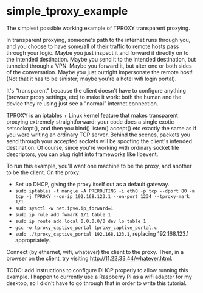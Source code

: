 # simple_tproxy_example

The simplest possible working example of TPROXY transparent proxying.

In transparent proxying, someone's path to the internet runs through you, and
you choose to have some/all of their traffic to remote hosts pass through your
logic. Maybe you just inspect it and forward it directly on to the intended
destination. Maybe you send it to the intended destination, but tunneled through
a VPN. Maybe you forward it, but alter one or both sides of the conversation.
Maybe you just outright impersonate the remote host! (Not that it has to be
sinister; maybe you're a hotel wifi login portal).

It's "transparent" because the client doesn't have to configure anything
(browser proxy settings, etc) to make it work: both the human and the device
they're using just see a "normal" internet connection.

TPROXY is an iptables + Linux kernel feature that makes transparent proxying
extremely straightforward: your code does a single exotic setsockopt(), and
then you bind() listen() accept() etc exactly the same as if you were writing
an ordinary TCP server. Behind the scenes, packets you send through your
accepted sockets will be spoofing the client's intended destination. Of course,
since you're working with ordinary socket file descriptors, you can plug right
into frameworks like libevent.

To run this example, you'll want one machine to be the proxy, and another to
be the client. On the proxy:
* Set up DHCP, giving the proxy itself out as a default gateway.
* `sudo iptables -t mangle -A PREROUTING -i eth0 -p tcp --dport 80 -m tcp
          -j TPROXY --on-ip 192.168.123.1 --on-port 1234 --tproxy-mark 1/1`
* `sudo sysctl -w net.ipv4.ip_forward=1`
* `sudo ip rule add fwmark 1/1 table 1`
* `sudo ip route add local 0.0.0.0/0 dev lo table 1`
* `gcc -o tproxy_captive_portal tproxy_captive_portal.c`
* `sudo ./tproxy_captive_portal 192.168.123.1`, replacing 192.168.123.1 
  appropriately.

Connect (by ethernet, wifi, whatever) the client to the proxy. Then, in a
browser on the client, try visiting http://11.22.33.44/whatever.html.

TODO: add instructions to configure DHCP properly to allow running this example.
I happen to currently use a Raspberry Pi as a wifi adapter for my desktop, so I
didn't have to go through that in order to write this tutorial.
